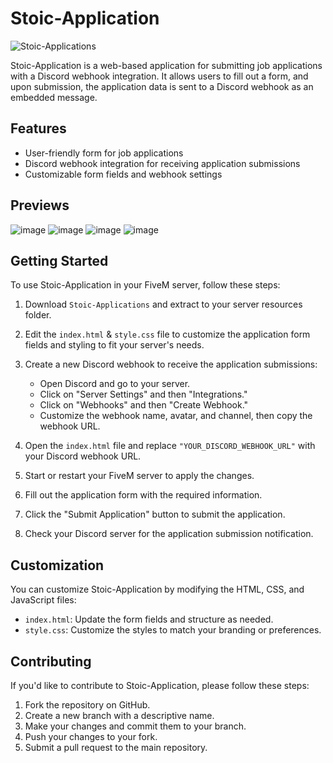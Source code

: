 # Stoic-Application
![Stoic-Applications](https://github.com/TheStoicBear/Stoic-Applications/assets/112611821/fd109c29-7cc6-42fc-9ed2-b829c3c550b4)

Stoic-Application is a web-based application for submitting job applications with a Discord webhook integration. It allows users to fill out a form, and upon submission, the application data is sent to a Discord webhook as an embedded message.

## Features

- User-friendly form for job applications
- Discord webhook integration for receiving application submissions
- Customizable form fields and webhook settings


## Previews
![image](https://github.com/TheStoicBear/Stoic-Applications/assets/112611821/72ed682b-470d-491b-8d54-70f799230aa7)
![image](https://github.com/TheStoicBear/Stoic-Applications/assets/112611821/8ef5198c-498c-4c83-a059-e0e19fcb1250)
![image](https://github.com/TheStoicBear/Stoic-Applications/assets/112611821/c8b272a4-9627-4ccf-9fee-ba7704b0edf0)
![image](https://github.com/TheStoicBear/Stoic-Applications/assets/112611821/ed525530-433f-441e-8627-665d0feac7ca)




## Getting Started
To use Stoic-Application in your FiveM server, follow these steps:

1. Download `Stoic-Applications` and extract to your server resources folder.

2. Edit the `index.html` & `style.css` file to customize the application form fields and styling to fit your server's needs.

3. Create a new Discord webhook to receive the application submissions:
    - Open Discord and go to your server.
    - Click on "Server Settings" and then "Integrations."
    - Click on "Webhooks" and then "Create Webhook."
    - Customize the webhook name, avatar, and channel, then copy the webhook URL.

4. Open the `index.html` file and replace `"YOUR_DISCORD_WEBHOOK_URL"` with your Discord webhook URL.

5. Start or restart your FiveM server to apply the changes.

6. Fill out the application form with the required information.

7. Click the "Submit Application" button to submit the application.

8. Check your Discord server for the application submission notification.

## Customization

You can customize Stoic-Application by modifying the HTML, CSS, and JavaScript files:

- `index.html`: Update the form fields and structure as needed.
- `style.css`: Customize the styles to match your branding or preferences.

## Contributing

If you'd like to contribute to Stoic-Application, please follow these steps:

1. Fork the repository on GitHub.
2. Create a new branch with a descriptive name.
3. Make your changes and commit them to your branch.
4. Push your changes to your fork.
5. Submit a pull request to the main repository.
